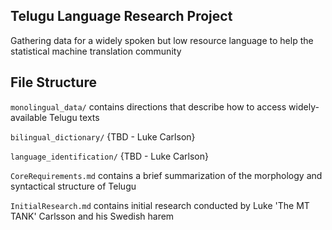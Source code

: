 ## Telugu Language Research Project

Gathering data for a widely spoken but low resource language to help the statistical machine translation community

## File Structure

`monolingual_data/` contains directions that describe how to access widely-available Telugu texts

`bilingual_dictionary/` {TBD - Luke Carlson}

`language_identification/` {TBD - Luke Carlson}

`CoreRequirements.md` contains a brief summarization of the morphology and syntactical structure of Telugu

`InitialResearch.md` contains initial research conducted by Luke 'The MT TANK' Carlsson and his Swedish harem

